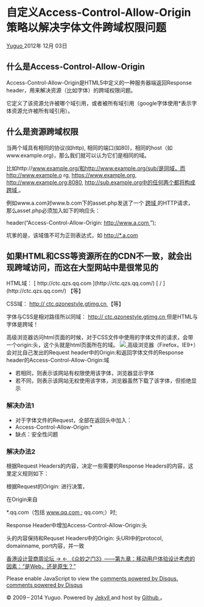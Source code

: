 #  自定义Access-Control-Allow-Origin策略以解决字体文件跨域权限问题

[ Yuguo ](http://yuguo.us) 2012年 12月 03日

##  什么是Access-Control-Allow-Origin

Access-Control-Allow-Origin是HTML5中定义的一种服务器端返回Response
header，用来解决资源（比如字体）的跨域权限问题。

它定义了该资源允许被哪个域引用，或者被所有域引用（google字体使用*表示字体资源允许被所有域引用）。

##  什么是资源跨域权限

当两个域具有相同的协议(如http), 相同的端口(如80)，相同的host（如www.example.org)，那么我们就可以认为它们是相同的域。

比如http://www.example.org/和http://www.example.org/sub/是同域，而http://www.example.o
rg, https://www.example.org, http://www.example.org:8080,
http://sub.example.org中的任何两个都将构成 [ 跨域
](http://www.woiweb.net/tag/%E8%B7%A8%E5%9F%9F) 。

例如www.a.com对www.b.com下的asset.php发送了一个 [ 跨域
](http://www.woiweb.net/tag/%E8%B7%A8%E5%9F%9F) 的HTTP请求，那么asset.php必须加入如下的响应头：

header(“Access-Control-Allow-Origin: [ http://www.a.com ](http://www.a.com/)
”);

坑爹的是，该域值不可为正则表达式，如 [ http://*.a.com ](http://*.a.com/)
<h2>如果HTML和CSS等资源所在的CDN不一致，就会出现跨域访问，而这在大型网站中是很常见的</h2> HTML域： [
http://ctc.qzs.qq.com ](http://ctc.qzs.qq.com/) [ / ](http://ctc.qzs.qq.com/)
【等】

CSS域： [ http:// ](http://ctc.qzonestyle.gtimg.cn/) [ ctc.qzonestyle.gtimg.cn
](http://ctc.qzonestyle.gtimg.cn/) 【等】

字体与CSS是相对路径所以同域： [ http:// ](http://ctc.qzonestyle.gtimg.cn/) [
ctc.qzonestyle.gtimg.cn ](http://ctc.qzonestyle.gtimg.cn/) 但是HTML与字体是跨域！

高级浏览器访问html页面的时候，对于CSS文件中使用的字体文件的请求，会带一个origin:头，这个头就是html页面所在的域。 [
![](http://yuguo.us/files/2012/12/1.png)
](http://yuguo.us/files/2012/12/1.png) 高级浏览器（Firefox，IE9+）会对比自己发出的Request
header中的Origin:和返回字体文件的Response header的Access-Control-Allow-Origin:域

  * 若相同，则表示该网站有权限使用该字体，浏览器显示字体 
  * 若不同，则表示该网站无权使用该字体，浏览器虽然下载了该字体，但拒绝显示 

###  解决办法1

  * 对于字体文件的Request，全部在返回头中加入： 
  * Access-Control-Allow-Origin:* 
  * 缺点：安全性问题 

###  解决办法2

根据Request Headers的内容，决定一些需要的Response Headers的内容，这里定义规则如下：

根据Request的Origin: 进行决策，

在Origin来自

*.qq.com（包括  [ www.qq.com ](http://www.qq.com/) ; qq.com;）时; 

Response Header中增加Access-Control-Allow-Origin:头

头的内容保持和Requset Headers中的Origin: 头URI中的protocol, domainname, port内容，并一致

[ 香港设计营商周论坛 → ](/weblog/bodw-2012/) [ ←
《众妙之门3》——第九章：移动用户体验设计考虑的因素：“是Web，还是原生？” ](/weblog/web-or-native-2/)

Please enable JavaScript to view the [ comments powered by Disqus.
](http://disqus.com/?ref_noscript) [ comments powered by  Disqus
](http://disqus.com)

© 2009 – 2014 Yuguo. Powered by [ Jekyll ](https://github.com/mojombo/jekyll)
and host by [ Github ](https://github.com/yuguo) 。

